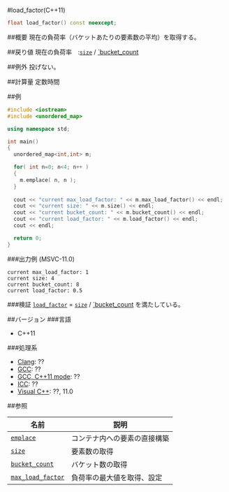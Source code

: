 #load_factor(C++11)
```cpp
float load_factor() const noexcept;
```

##概要
現在の負荷率（バケットあたりの要素数の平均）を取得する。

##戻り値
現在の負荷率　:[`size`](./size.md) / [`bucket_count](./bucket_count.md) 


##例外
投げない。


##計算量
定数時間  


##例
```cpp
#include <iostream>
#include <unordered_map>

using namespace std;

int main()
{
  unordered_map<int,int> m;

  for( int n=0; n<4; n++ )
  {
    m.emplace( n, n );
  }
    
  cout << "current max_load_factor: " << m.max_load_factor() << endl;
  cout << "current size: " << m.size() << endl;
  cout << "current bucket_count: " << m.bucket_count() << endl;
  cout << "current load_factor: " << m.load_factor() << endl;				// (size / bucket_count)
  cout << endl;

  return 0;
}
```

###出力例 (MSVC-11.0)
```
current max_load_factor: 1
current size: 4
current bucket_count: 8
current load_factor: 0.5
```

###検証
[`load_factor`](./load_factor.md) = [`size`](/reference/unordered_map/size.md) / [`bucket_count](./bucket_count.md)   を満たしている。


##バージョン
###言語
- C++11

###処理系
- [Clang](/implementation#clang.md): ??
- [GCC](/implementation#gcc.md): ??
- [GCC, C++11 mode](/implementation#gcc.md): ??
- [ICC](/implementation#icc.md): ??
- [Visual C++](/implementation#visual_cpp.md): ??, 11.0

##参照

| 名前 | 説明 |
|---------------------------------------------------------------------------------------------|-----------------------|
| [`emplace`](./emplace.md) | コンテナ内への要素の直接構築 |
| [`size`](./size.md) | 要素数の取得 |
| [`bucket_count`](./bucket_count.md) | バケット数の取得 |
| [`max_load_factor`](./max_load_factor.md) | 負荷率の最大値を取得、設定 |


